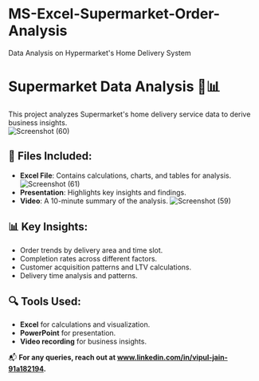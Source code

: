 # MS-Excel-Supermarket-Order-Analysis
Data Analysis on Hypermarket's Home Delivery System

# Supermarket Data Analysis 🛒📊

This project analyzes Supermarket's home delivery service data to derive business insights.  
![Screenshot (60)](https://github.com/user-attachments/assets/6982428d-6db7-4c89-9cbd-62b1506d6f59)

## 📂 Files Included:
- **Excel File**: Contains calculations, charts, and tables for analysis.
 ![Screenshot (61)](https://github.com/user-attachments/assets/800a4582-b9fc-4e5a-9aa6-4963da345af7)
- **Presentation**: Highlights key insights and findings.
- **Video**: A 10-minute summary of the analysis.
![Screenshot (59)](https://github.com/user-attachments/assets/0808d863-045a-4e96-ad9f-68d2b8267564)


## 📊 Key Insights:
- Order trends by delivery area and time slot.
- Completion rates across different factors.
- Customer acquisition patterns and LTV calculations.
- Delivery time analysis and patterns.

## 🔍 Tools Used:
- **Excel** for calculations and visualization.
- **PowerPoint** for presentation.
- **Video recording** for business insights.

📬 **For any queries, reach out at www.linkedin.com/in/vipul-jain-91a182194.**
